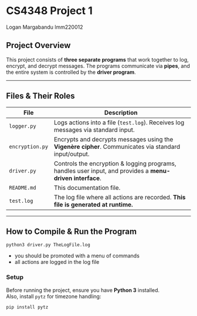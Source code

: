 # CS4348 Project 1
Logan Margabandu
lmm220012


## Project Overview
This project consists of **three separate programs** that work together to log, encrypt, and decrypt messages. The programs communicate via **pipes**, and the entire system is controlled by the **driver program**.

---

## Files & Their Roles
| File           | Description |
|---------------|------------|
| `logger.py`   | Logs actions into a file (`test.log`). Receives log messages via standard input. |
| `encryption.py` | Encrypts and decrypts messages using the **Vigenère cipher**. Communicates via standard input/output. |
| `driver.py`   | Controls the encryption & logging programs, handles user input, and provides a **menu-driven interface**. |
| `README.md`   | This documentation file. |
| `test.log`    | The log file where all actions are recorded. **This file is generated at runtime.** |

---

## How to Compile & Run the Program
`python3 driver.py TheLogFile.log`
- you should be promoted with a menu of commands
- all actions are logged in the log file


### **Setup**
Before running the project, ensure you have **Python 3** installed.  
Also, install `pytz` for timezone handling:
```bash
pip install pytz
